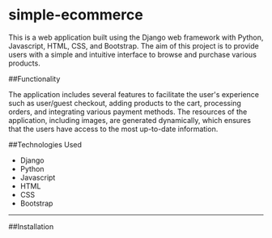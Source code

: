 # simple-ecommerce

This is a web application built using the Django web framework with Python, Javascript, HTML, CSS, and Bootstrap. The aim of this project is to provide users with a simple and intuitive interface to browse and purchase various products.

##Functionality

The application includes several features to facilitate the user's experience such as user/guest checkout, adding products to the cart, processing orders, and integrating various payment methods. The resources of the application, including images, are generated dynamically, which ensures that the users have access to the most up-to-date information.

##Technologies Used
* Django
* Python
* Javascript
* HTML
* CSS
* Bootstrap
------------------
##Installation
